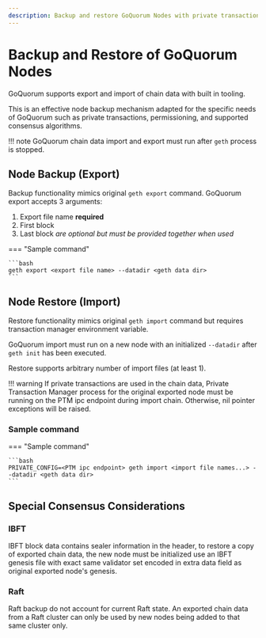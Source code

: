 ```yaml
---
description: Backup and restore GoQuorum Nodes with private transactions, permissioning, and supported consensus algorithms
---
```


# Backup and Restore of GoQuorum Nodes

GoQuorum supports export and import of chain data with built in tooling.

This is an effective node backup mechanism adapted for the specific needs of GoQuorum such as private transactions, permissioning, and supported consensus
algorithms.

!!! note
    GoQuorum chain data import and export must run after `geth` process is stopped.

## Node Backup (Export)

Backup functionality mimics original `geth export` command. GoQuorum export accepts 3 arguments:

1. Export file name **required**
1. First block
1. Last block *are optional but must be provided together when used*

=== "Sample command"

    ```bash
    geth export <export file name> --datadir <geth data dir>
    ```

## Node Restore (Import)

Restore functionality mimics original `geth import` command but requires transaction manager environment variable.

GoQuorum import must run on a new node with an initialized `--datadir` after `geth init` has been executed.

Restore supports arbitrary number of import files (at least 1).

!!! warning
    If private transactions are used in the chain data, Private Transaction Manager process for the original exported
    node must be running on the PTM ipc endpoint during import chain.
    Otherwise, nil pointer exceptions will be raised.

### Sample command

=== "Sample command"

    ```bash
    PRIVATE_CONFIG=<PTM ipc endpoint> geth import <import file names...> --datadir <geth data dir>
    ```

## Special Consensus Considerations

### IBFT

IBFT block data contains sealer information in the header, to restore a copy of exported chain data, the new node must
be initialized use an IBFT genesis file with exact same validator set encoded in extra data field as original exported
node's genesis.

### Raft

Raft backup do not account for current Raft state. An exported chain data from a Raft cluster can only be used by
new nodes being added to that same cluster only.
